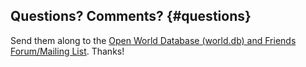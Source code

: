 ## Questions? Comments?    {#questions}

Send them along to the [Open World Database (world.db) and Friends Forum/Mailing List](http://groups.google.com/group/openmundi).
Thanks!
